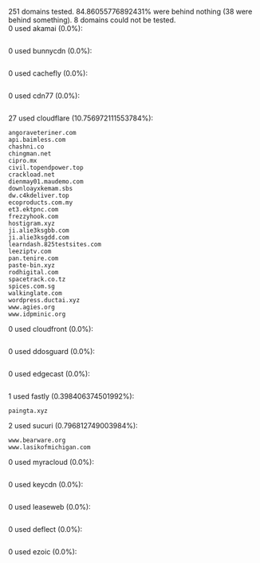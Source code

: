251 domains tested. 84.86055776892431% were behind nothing (38 were behind something). 8 domains could not be tested.<br>
0 used akamai (0.0%):
```

```

0 used bunnycdn (0.0%):
```

```

0 used cachefly (0.0%):
```

```

0 used cdn77 (0.0%):
```

```

27 used cloudflare (10.756972111553784%):
```
angoraveteriner.com
api.baimless.com
chashni.co
chingman.net
cipro.mx
civil.topendpower.top
crackload.net
dienmay01.maudemo.com
downloayxkemam.sbs
dw.c4kdeliver.top
ecoproducts.com.my
et3.ektpnc.com
frezzyhook.com
hostigram.xyz
ji.alie3ksgbb.com
ji.alie3ksgdd.com
learndash.825testsites.com
leeziptv.com
pan.tenire.com
paste-bin.xyz
rodhigital.com
spacetrack.co.tz
spices.com.sg
walkinglate.com
wordpress.ductai.xyz
www.agies.org
www.idpminic.org
```

0 used cloudfront (0.0%):
```

```

0 used ddosguard (0.0%):
```

```

0 used edgecast (0.0%):
```

```

1 used fastly (0.398406374501992%):
```
paingta.xyz
```

2 used sucuri (0.796812749003984%):
```
www.bearware.org
www.lasikofmichigan.com
```

0 used myracloud (0.0%):
```

```

0 used keycdn (0.0%):
```

```

0 used leaseweb (0.0%):
```

```

0 used deflect (0.0%):
```

```

0 used ezoic (0.0%):
```

```
